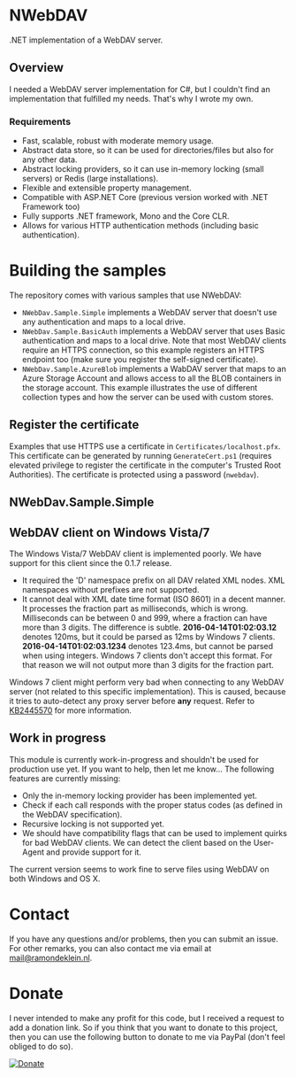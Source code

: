 # NWebDAV
.NET implementation of a WebDAV server.

## Overview
I needed a WebDAV server implementation for C#, but I couldn't find an implementation that fulfilled my needs. That's why I wrote my own.

### Requirements

* Fast, scalable, robust with moderate memory usage.
* Abstract data store, so it can be used for directories/files but also for any other data.
* Abstract locking providers, so it can use in-memory locking (small servers) or Redis (large installations).
* Flexible and extensible property management.
* Compatible with ASP.NET Core (previous version worked with .NET Framework too)
* Fully supports .NET framework, Mono and the Core CLR.
* Allows for various HTTP authentication methods (including basic authentication).

# Building the samples
The repository comes with various samples that use NWebDAV:

 * `NWebDav.Sample.Simple` implements a WebDAV server that doesn't use any authentication and maps to a local drive.
 * `NWebDav.Sample.BasicAuth` implements a WebDAV server that uses Basic authentication and maps to a local drive. Note that most WebDAV clients require an HTTPS connection, so this example registers an HTTPS endpoint too (make sure you register the self-signed certificate).
 * `NWebDav.Sample.AzureBlob` implements a WabDAV server that maps to an Azure Storage Account and allows access to all the BLOB containers in the storage account. This example illustrates the use of different collection types and how the server can be used with custom stores.

## Register the certificate
Examples that use HTTPS use a certificate in `Certificates/localhost.pfx`. This certificate can be generated by running `GenerateCert.ps1` (requires elevated privilege to register the certificate in the computer's Trusted Root Authorities). The certificate is protected using a password (`nwebdav`).

## NWebDav.Sample.Simple

## WebDAV client on Windows Vista/7
The Windows Vista/7 WebDAV client is implemented poorly. We have support for this client since the 0.1.7 release.

* It required the 'D' namespace prefix on all DAV related XML nodes. XML namespaces without prefixes are not supported.
* It cannot deal with XML date time format (ISO 8601) in a decent manner. It processes the fraction part as milliseconds, which is wrong. Milliseconds can be between 0 and 999, where a fraction can have more than 3 digits. The difference is subtle. __2016-04-14T01:02:03.12__ denotes 120ms, but it could be parsed as 12ms by Windows 7 clients. __2016-04-14T01:02:03.1234__ denotes 123.4ms, but cannot be parsed when using integers. Windows 7 clients don't accept this format. For that reason we will not output more than 3 digits for the fraction part.

Windows 7 client might perform very bad when connecting to any WebDAV server (not related to this specific implementation). This is caused, because it tries to auto-detect any proxy server before __any__ request. Refer to [KB2445570](https://support.microsoft.com/en-us/kb/2445570) for more information.

## Work in progress
This module is currently work-in-progress and shouldn't be used for production use yet. If you want to help, then let me know... The following features are currently missing:

* Only the in-memory locking provider has been implemented yet.
* Check if each call responds with the proper status codes (as defined in the WebDAV specification).
* Recursive locking is not supported yet.
* We should have compatibility flags that can be used to implement quirks for bad WebDAV clients. We can detect the client based on the User-Agent and provide support for it.

The current version seems to work fine to serve files using WebDAV on both Windows and OS X.

# Contact
If you have any questions and/or problems, then you can submit an issue. For other remarks, you can also contact me via email at <mail@ramondeklein.nl>.

# Donate
I never intended to make any profit for this code, but I received a request to add a donation link. So if you think that you want to donate to this project, then you can use the following button to donate to me via PayPal (don't feel obliged to do so).

[![Donate](https://img.shields.io/badge/Donate-PayPal-green.svg)](https://www.paypal.com/cgi-bin/webscr?cmd=_s-xclick&hosted_button_id=KZYDXR3ERJQZJ)
